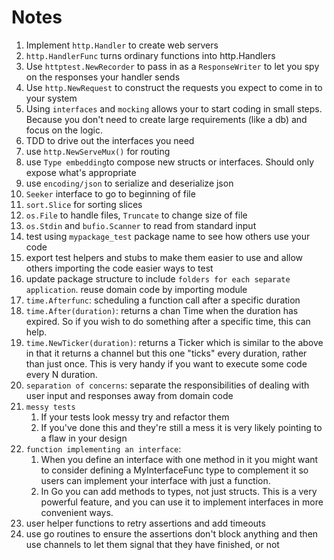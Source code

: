 # Notes

1. Implement `http.Handler` to create web servers
2. `http.HandlerFunc` turns ordinary functions into http.Handlers
3. Use `httptest.NewRecorder` to pass in as a `ResponseWriter` to let you spy on the responses your handler sends
4. Use `http.NewRequest` to construct the requests you expect to come in to your system
5. Using `interfaces` and `mocking` allows your to start coding in small steps. Because you don't need to create large requirements (like a db) and focus on the logic.
6. TDD to drive out the interfaces you need
7. use `http.NewServeMux()` for routing
8. use `Type embedding`to compose new structs or interfaces. Should only expose what's appropriate
9. use `encoding/json` to serialize and deserialize json
10. `Seeker` interface to go to beginning of file
11. `sort.Slice` for sorting slices
12. `os.File` to handle files, `Truncate` to change size of file
13. `os.Stdin` and `bufio.Scanner` to read from standard input
14. test using `mypackage_test` package name to see how others use your code
15. export test helpers and stubs to make them easier to use and allow others importing the code easier ways to test
16. update package structure to include `folders for each separate application`. reuse domain code by importing module
17. `time.Afterfunc`: scheduling a function call after a specific duration
18. `time.After(duration)`: returns a chan Time when the duration has expired. So if you wish to do something after a specific time, this can help.
19. `time.NewTicker(duration)`: returns a Ticker which is similar to the above in that it returns a channel but this one "ticks" every duration, rather than just once. This is very handy if you want to execute some code every N duration.
20. `separation of concerns`: separate the responsibilities of dealing with user input and responses away from domain code
21. `messy tests`
    1. If your tests look messy try and refactor them
    2. If you've done this and they're still a mess it is very likely pointing to a flaw in your design
22. `function implementing an interface`: 
    1. When you define an interface with one method in it you might want to consider defining a MyInterfaceFunc type to complement it so users can implement your interface with just a function.
    2. In Go you can add methods to types, not just structs. This is a very powerful feature, and you can use it to implement interfaces in more convenient ways.
23. user helper functions to retry assertions and add timeouts
24. use go routines to ensure the assertions don't block anything and then use channels to let them signal that they have finished, or not
